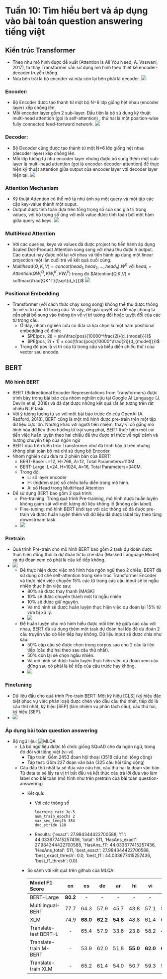 # Tuần 10: Tìm hiểu bert và áp dụng vào bài toán question answering tiếng việt
## Kiến trúc Transformer
* Theo như mô hình được đề xuất (Attention Is All You Need, A. Vaswani, 2017), ta thấy Transformer vẫn sử dụng mô hình theo thiết kế encoder-decoder truyền thống.
* Nửa bên trái là bộ encoder và nửa còn lại bên phải là decoder.
![](./Week10_img/transformer.png)
### Encoder:
* Bộ Encoder được tạo thành từ một bộ N=6 lớp giống hệt nhau (encoder layer) xếp chồng lên.
* Mỗi encoder layer gồm 2 sub-layer. Đầu tiên là bộ sử dụng kỹ thuật multi-head attention (gọi là self-attention) , thứ hai là một position-wise fully connected feed-forrward network.
![](./Week10_img/transformer-encoder.png)
### Decoder:
* Bộ Decoder cũng được tạo thành từ một N=6 lớp giống hệt nhau (decoder layer) xếp chồng lên.
* Mỗi lớp tương tự như encoder layer nhưng được bổ sung thêm một sub-layer là multi-head attention (gọi là encoder-decoder-attention) để thực hiện kỹ thuật attention giữa output của encoder layer với decoder layer hiện tại.
![](Week10_img/transformer-decoder.png)
### Attention Mechanism
* Kỹ thuật Attention có thể mô tả như ánh xạ một query và một tập các cặp key-value thành một ouput.
* Output được tính toán đựa trên tổng trọng số của các giá trị trong values, với bộ trọng số ứng với mỗi value được tính toán bởi một hàm giữa query và keys.
![](Week10_img/attention-mechanism.png) 
### MultiHead Attention
* Với các queries, keys và values đã được project họ tiến hành áp dụng Scaled Dot-Product Attention song song với nhau thu được h output. Các output này được nối lại với nhau và tiến hành áp dụng một linear projection một lần cuối trả về kết quả cuối cùng. 
* $Multihead(Q,K,V) = concat(head_1, head_2,...,head_h).W^0$
        với  $head_i = Attention(QW_i^Q, KW_i^K, VW_i^V)$
    trong đó $Attention(Q,K,V) = softmax(\frac{QK^T}{\sqrt{d_k}})$
![](Week10_img/transformer-multihead.png)
### Positional Embedding
* Transformer (với cách thức chạy song song) không thể thu được thông tin về vị trí các từ trong câu. Vì vậy, để giải quyết vấn đề này chúng ta cần phải bổ sung vào thông tin về vị trí tương đối hoặc tuyệt đối của các từ trong câu.
  * Ở đây, nhóm nghiên cứu có đưa ra lựa chọn là một hàm positional embedding cố định:
    * $PE(pos, 2i) = sin(\frac{pos}{10000^\frac{2i}{d_{model}}})$
    * $PE(pos, 2i + 1) = cos(\frac{pos}{10000^\frac{2i}{d_{model}}})$
  * Trong đó pos là vị trí của từ trong câu và  biểu diễn chiều thứ i của vector sau encode.
## BERT
### Mô hình BERT
* BERT (Bidirectional Encoder Representations from Transformers) được trình bày trong bài báo của nhóm nghiên cứu tại Google AI Language (J. Devlin et al, 2018) và đã đạt được những kết quả rất ấn tượng trên rất nhiều NLP task.
* Với ý tưởng tương tự so với một bài báo trước đó của OpenAI (A. Radford, 2018), BERT cũng là một mô hình được pre-train trên một tập dữ liệu cực lớn. Nhưng khác với người tiền nhiệm, thay vì cố gắng mô hình hóa dữ liệu theo hướng từ trái sang phải, BERT thực hiện một cải tiến việc huấn luyện theo hai chiều để thu được tri thức về ngữ cảnh và hướng chuyển tiếp của ngôn ngữ
* BERT dựa trên kiến trúc Transformer như đã trình bày ở trên nhưng không phải toàn bộ mà chỉ sử dụng bộ Encoder.
* Nhóm nghiên cứu đưa ra 2 phiên bản của BERT:
  * BERT-Base: L=12, H=768, A=12, Total Parameters=110M.
  * BERT-Large: L=24, H=1024, A=16, Total Parameters=340M.
  * Trong đó:
    * L: số layer encoder
    * H: (hidden size) số chiều biểu diễn trong mô hình.
    * A: số Head trong MultiHead Attention
* Để sử dụng BERT bao gồm 2 quá trình:
  * Pre-training: Trong quá trình Pre-training, mô hình được huấn luyện không giám sát với một lượng dữ liệu khổng lồ (không cần label).
  * Fine-tuning: mô hình BERT khởi tạo với các thông số đã được pre-train và được huấn luyện thêm với dữ liệu đã được label tùy theo từng downstream task.
  * ![](Week10_img/bert.png)
### Pretrain
* Quá trình Pre-train cho mô hình BERT bao gồm 2 task dự đoán được thực hiện đồng thời là dự đoán từ bị che dấu (Masked Language Model) và dự đoán xem có phải là câu kế tiếp không.
* ![](Week10_img/bert_pretrain.png)
  * Để thực hiện được việc mô hình hóa ngôn ngữ theo 2 chiều, BERT đã sử dụng cơ chế self-attention trong kiến trúc Transformer Encoder và thực hiện việc chuyển 15\% các từ trong các câu input sẽ bị ngẫu nhiên thực hiện việc sau:
    * 80\% sẽ được thay thành [MASK]
    * 10\% sẽ được chuyển thành một từ ngẫu nhiên
    * 10\% sẽ được giữ nguyên.
    * Và mô hình sẽ được huấn luyện thực hiện việc dự đoán lại 15\% từ vừa bị xử lý.
    * ![](Week10_img/bert2.png)
  * Để huấn luyện cho mô hình hiểu được mối liên hệ giữa các câu với nhau, BERT đã sử dụng thêm một task dự đoán hai lớp để dự đoán 2 câu truyền vào có liên tiếp hay không. Dữ liệu input sẽ được chia như sau:
    * 50\% cặp câu sẽ được chọn trong corpus sao cho 2 câu là liên tiếp (câu thứ hai theo sau câu thứ nhất).
    * 50\% còn lại sẽ chọn ngẫu nhiên.
    *  Và mô hình sẽ được huấn luyện thực hiện việc dự đoán xem câu đứng sau có phải là kế tiếp của câu trước hay không.  
    *  ![](Week10_img/bert3.png)
### Finetuning
*  Dữ liệu đầu cho quá trình Pre-train BERT: Một ký hiệu [CLS] (ký hiệu đặc biệt phục vụ việc phân loại) được chèn vào đầu câu thứ nhất, tiếp đó là câu thứ nhất, ký hiệu [SEP] (làm nhiệm vụ phân tách câu), câu thứ hai, ký hiệu [SEP].
*  ![](Week10_img/bert_finetune.png)
### Áp dụng bài toán question answering
* Bộ ngữ liệu: ![MLQA](https://github.com/facebookresearch/MLQA)
  * Là bộ ngữ liệu được tổ chức giống SQuAD cho đa ngôn ngữ, trong đó đối với tiếng việt (vi-vi)
    * Tập train: Gồm 2453 đoan hội thoại (3518 câu hỏi tổng cộng)
    * Tập test: Gồm 227 đoạn văn bản (325 câu hỏi tổng cộng)
  * Câu đầu thứ nhất ta sẽ đưa vào câu hỏi, câu thứ hai là đoạn văn bản. Từ data ta sẽ lấy ra vị trí bắt đầu và kết thúc câu trả lời đưa vào làm label cho bài toán (mô hình như trên pretrain của bài toán question-answering)
    * Kêt quả:
      * Với các thông số 
        ```
        learning_rate 3e-5
        num_train_epochs 2
        max_seq_length 384
        doc_stride 128
        ```
      * Results: {'exact': 27.984344422700588, 'f1': 44.033677415257436, 'total': 511, 'HasAns_exact': 27.984344422700588, 'HasAns_f1': 44.033677415257436, 'HasAns_total': 511, 'best_exact': 27.984344422700588, 'best_exact_thresh': 0.0, 'best_f1': 44.033677415257436, 'best_f1_thresh': 0.0}
    * So sánh với kết quả trên github của MLQA:
    
    
        | Model F1 Score | en | es | de | ar | hi| vi | zh | 
        |:--- |:---: |:---: | :---: |:---: | :---: | :---: | :---: | 
        BERT-Large    | **80.2**| - | - | - |- |- |- |
        Multilingual-BERT  | 77.7| 64.3| 57.9| 45.7| 43.8| 57.1| 57.5|
        XLM    |74.9| **68.0**| **62.2**|**54.8**| 48.8| 61.4| 61.1|
        Translate-test BERT-L    | -| 65.4 | 57.9 | 33.6 | 23.8 | 58.2 |44.2 |
        Translate-train M-BERT    | - | 53.9 | 62.0  | 51.8 | **55.0**| **62.0**| **61.4** |
        Translate-train XLM    | -| 65.2| 61.4| 54.0| 50.7| 59.3| 59.8 |
